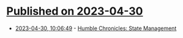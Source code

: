 # [Published on 2023-04-30](index.md)

* [2023-04-30, 10:06:49](https://lobste.rs/s/mc2sty/humble_chronicles_state_management) - [Humble Chronicles: State Management](https://tonsky.me/blog/humble-state/)
